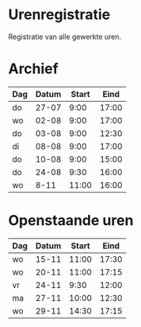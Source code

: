 # Urenregistratie
Registratie van alle gewerkte uren.

# Archief
Dag | Datum | Start | Eind
--- | --- | --- | ---
do | 27-07 | 9:00 | 17:00
wo | 02-08 | 9:00 | 17:00
do | 03-08 | 9:00 | 12:30
di | 08-08 | 9:00 | 17:00
do | 10-08 | 9:00 | 15:00
do | 24-08 | 9:30 | 16:00
wo | 8-11 | 11:00 | 16:00


# Openstaande uren
Dag | Datum | Start | Eind
---|---|---|---
wo | 15-11 | 11:00 | 17:30
wo | 20-11 | 11:00 | 17:15
vr | 24-11 | 9:30 | 12:00
ma | 27-11 | 10:00 |12:30
wo | 29-11 | 14:30 | 17:15